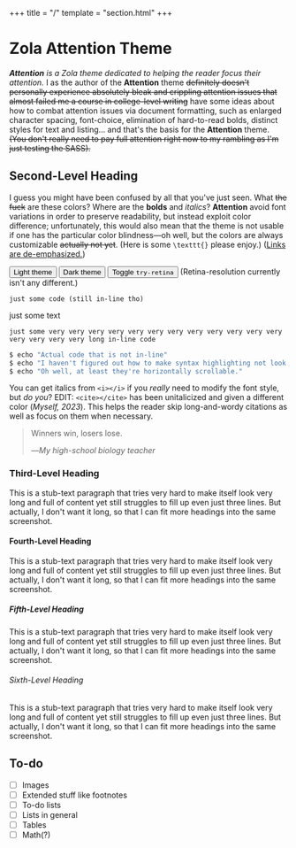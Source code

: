 +++
title = "/"
template = "section.html"
+++

# Zola Attention Theme

***Attention** is a Zola theme dedicated to helping the reader focus their
attention.* I as the author of the **Attention** theme ~~definitely doesn't
personally experience absolutely bleak and crippling attention issues that
almost failed me a course in college-level writing~~ have some ideas about how
to combat attention issues via document formatting, such as enlarged character
spacing, font-choice, elimination of hard-to-read bolds, distinct styles for
text and listing… and that's the basis for the **Attention** theme. ~~(You
don't really need to pay full attention right now to my rambling as I'm just
testing the SASS).~~

## Second-Level Heading

I guess you might have been confused by all that you've just seen. What ~~the
fuck~~ are these colors? Where are the **bolds** and *italics*? **Attention**
avoid font variations in order to preserve readability, but instead exploit
color difference; unfortunately, this would also mean that the theme is not
usable if one has the particular color blindness—oh well, but the colors are
always customizable ~~actually not yet~~. (Here is some `\texttt{}` please
enjoy.) ([Links are de-emphasized.](/))

<button onclick="set_dark(false);">Light theme</button>
<button onclick="set_dark(true);">Dark theme</button>
<button onclick="document.body.classList.toggle('try-retina');">Toggle `try-retina`</button>
(Retina-resolution currently isn't any different.)

`just some code (still in-line tho)`

just some text

`just some very very very very very very very very very very very very very very very very long in-line code`

```bash
$ echo "Actual code that is not in-line"
$ echo "I haven't figured out how to make syntax highlighting not look nasty in light mode."
$ echo "Oh well, at least they're horizontally scrollable."
```

You can get italics from `<i></i>` if you *really* need to modify the font
style, but *do you*? EDIT: `<cite></cite>` has been unitalicized and given a
different color (<cite>Myself, 2023</cite>). This helps the reader skip
long-and-wordy citations as well as focus on them when necessary.

> Winners win, losers lose.
>
> —<cite>My high-school biology teacher</cite>

### Third-Level Heading

This is a stub-text paragraph that tries very hard to make itself look very long
and full of content yet still struggles to fill up even just three lines. But
actually, I don't want it long, so that I can fit more headings into the same
screenshot.

#### Fourth-Level Heading

This is a stub-text paragraph that tries very hard to make itself look very long
and full of content yet still struggles to fill up even just three lines. But
actually, I don't want it long, so that I can fit more headings into the same
screenshot.

##### Fifth-Level Heading

This is a stub-text paragraph that tries very hard to make itself look very long
and full of content yet still struggles to fill up even just three lines. But
actually, I don't want it long, so that I can fit more headings into the same
screenshot.

###### Sixth-Level Heading

This is a stub-text paragraph that tries very hard to make itself look very long
and full of content yet still struggles to fill up even just three lines. But
actually, I don't want it long, so that I can fit more headings into the same
screenshot.

## To-do

- [ ] Images
- [ ] Extended stuff like footnotes
- [ ] To-do lists
- [ ] Lists in general
- [ ] Tables
- [ ] Math(?)
